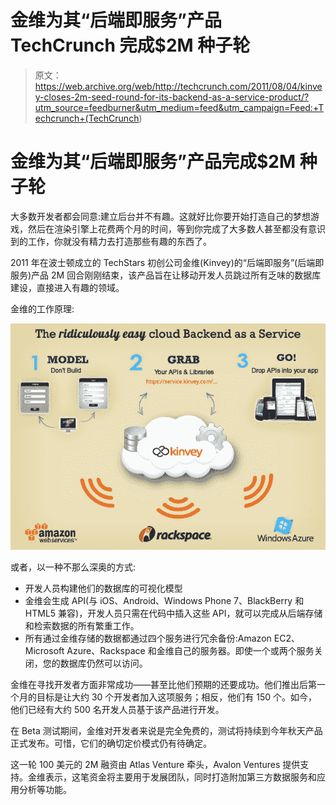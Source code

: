 # 金维为其“后端即服务”产品 TechCrunch 完成$2M 种子轮

> 原文：<https://web.archive.org/web/http://techcrunch.com/2011/08/04/kinvey-closes-2m-seed-round-for-its-backend-as-a-service-product/?utm_source=feedburner&utm_medium=feed&utm_campaign=Feed:+Techcrunch+(TechCrunch>)

# 金维为其“后端即服务”产品完成$2M 种子轮

大多数开发者都会同意:建立后台并不有趣。这就好比你要开始打造自己的梦想游戏，然后在渲染引擎上花费两个月的时间，等到你完成了大多数人甚至都没有意识到的工作，你就没有精力去打造那些有趣的东西了。

2011 年在波士顿成立的 TechStars 初创公司金维(Kinvey)的“后端即服务”(后端即服务)产品 2M 回合刚刚结束，该产品旨在让移动开发人员跳过所有乏味的数据库建设，直接进入有趣的领域。

金维的工作原理:

![](img/80eac81e52c26c5de1e4ecae0d716578.png "Kinvey")

或者，以一种不那么深奥的方式:

*   开发人员构建他们的数据库的可视化模型
*   金维会生成 API(与 iOS、Android、Windows Phone 7、BlackBerry 和 HTML5 兼容)，开发人员只需在代码中插入这些 API，就可以完成从后端存储和检索数据的所有繁重工作。
*   所有通过金维存储的数据都通过四个服务进行冗余备份:Amazon EC2、Microsoft Azure、Rackspace 和金维自己的服务器。即使一个或两个服务关闭，您的数据库仍然可以访问。

金维在寻找开发者方面非常成功——甚至比他们预期的还要成功。他们推出后第一个月的目标是让大约 30 个开发者加入这项服务；相反，他们有 150 个。如今，他们已经有大约 500 名开发人员基于该产品进行开发。

在 Beta 测试期间，金维对开发者来说是完全免费的，测试将持续到今年秋天产品正式发布。可惜，它们的确切定价模式仍有待确定。

这一轮 100 美元的 2M 融资由 Atlas Venture 牵头，Avalon Ventures 提供支持。金维表示，这笔资金将主要用于发展团队，同时打造附加第三方数据服务和应用分析等功能。
